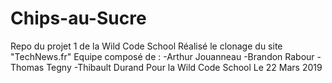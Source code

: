 # Chips-au-Sucre
Repo du projet 1 de la Wild Code School
Réalisé le clonage du site "TechNews.fr"
Equipe composé de :
-Arthur Jouanneau
-Brandon Rabour
-Thomas Tegny
-Thibault Durand
Pour la Wild Code School
Le 22 Mars 2019
